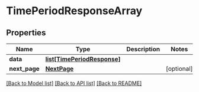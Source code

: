 # TimePeriodResponseArray

## Properties
Name | Type | Description | Notes
------------ | ------------- | ------------- | -------------
**data** | [**list[TimePeriodResponse]**](TimePeriodResponse.md) |  | 
**next_page** | [**NextPage**](NextPage.md) |  | [optional] 

[[Back to Model list]](../README.md#documentation-for-models) [[Back to API list]](../README.md#documentation-for-api-endpoints) [[Back to README]](../README.md)

